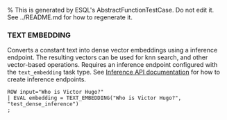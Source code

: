 % This is generated by ESQL's AbstractFunctionTestCase. Do not edit it. See ../README.md for how to regenerate it.

### TEXT EMBEDDING
Converts a constant text into dense vector embeddings using a inference endpoint. The resulting vectors can be used for knn search, and other vector-based operations. Requires an inference endpoint configured with the `text_embedding` task type. See [Inference API documentation](docs-content://explore-analyze/elastic-inference/inference-api.md) for how to create inference endpoints.

```esql
ROW input="Who is Victor Hugo?"
| EVAL embedding = TEXT_EMBEDDING("Who is Victor Hugo?", "test_dense_inference")
;
```
